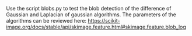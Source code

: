 Use the script blobs.py to test the blob detection of the 
difference of Gaussian and 
Laplacian of gaussian algorithms.
The parameters of the algorithms can be reviewed here: https://scikit-image.org/docs/stable/api/skimage.feature.html#skimage.feature.blob_log 
